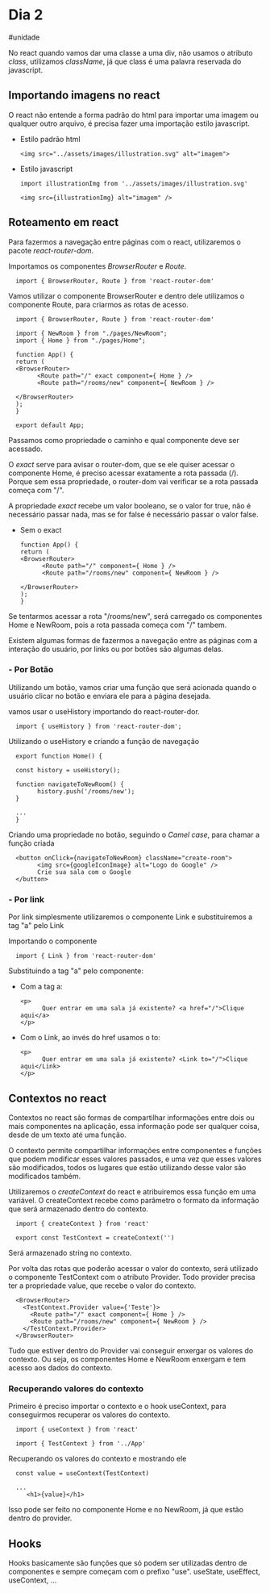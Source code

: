 # Dia 2

#unidade

No react quando vamos dar uma classe a uma div, não usamos o atributo *class*, utilizamos *className*, já que class é uma palavra reservada do javascript.

## **Importando imagens no react**

O react não entende a forma padrão do html para importar uma imagem ou qualquer outro arquivo, é precisa fazer uma importação estilo javascript.

- Estilo padrão html

      <img src="../assets/images/illustration.svg" alt="imagem">

- Estilo javascript

      import illustrationImg from '../assets/images/illustration.svg' 

      <img src={illustrationImg} alt="imagem" />

## **Roteamento em react**

Para fazermos a navegação entre páginas com o react, utilizaremos o pacote *react-router-dom*.


Importamos os componentes *BrowserRouter* e *Route*.

      import { BrowserRouter, Route } from 'react-router-dom'

Vamos utilizar o componente BrowserRouter e dentro dele utilizamos o componente Route, para criarmos as rotas de acesso. 

      import { BrowserRouter, Route } from 'react-router-dom'

      import { NewRoom } from "./pages/NewRoom";
      import { Home } from "./pages/Home";

      function App() {
      return (
      <BrowserRouter>
            <Route path="/" exact component={ Home } />
            <Route path="/rooms/new" component={ NewRoom } />

      </BrowserRouter>
      );
      }

      export default App;

Passamos como propriedade o caminho e qual componente deve ser acessado.

O *exact* serve para avisar o router-dom, que se ele quiser acessar o componente Home, é preciso acessar exatamente a rota passada (/). Porque sem essa propriedade, o router-dom vai verificar se a rota passada começa com "/".

A propriedade *exact* recebe um valor booleano, se o valor for true, não é necessário passar nada, mas se for false é necessário passar o valor false.

- Sem o exact
      
      function App() {
      return (
      <BrowserRouter>
            <Route path="/" component={ Home } />
            <Route path="/rooms/new" component={ NewRoom } />

      </BrowserRouter>
      );
      }

Se tentarmos acessar a rota "/rooms/new", será carregado os componentes Home e NewRoom, pois a rota passada começa com "/" tambem.

Existem algumas formas de fazermos a navegação entre as páginas com a interação do usuário, por links ou por botões são algumas delas.


### - Por Botão

Utilizando um botão, vamos criar uma função que será acionada quando o usuário clicar no botão e enviara ele para a página desejada.

vamos usar o useHistory importando do react-router-dor.

      import { useHistory } from 'react-router-dom';

Utilizando o useHistory e criando a função de navegação

      export function Home() {

      const history = useHistory();

      function navigateToNewRoom() {
            history.push('/rooms/new');
      }
      
      ...
      }

Criando uma propriedade no botão, seguindo o *Camel case*, para chamar a função criada

      <button onClick={navigateToNewRoom} className="create-room">
            <img src={googleIconImage} alt="Logo do Google" />
            Crie sua sala com o Google
      </button>

### - Por link

Por link simplesmente utilizaremos o componente Link e substituiremos a tag "a" pelo Link

Importando o componente

      import { Link } from 'react-router-dom'

Substituindo a tag "a" pelo componente:

- Com a tag a:

      <p>
            Quer entrar em uma sala já existente? <a href="/">Clique aqui</a>
      </p>

- Com o Link, ao invés do href usamos o to:

      <p>
            Quer entrar em uma sala já existente? <Link to="/">Clique aqui</Link>
      </p>

## **Contextos no react**

Contextos no react são formas de compartilhar informações entre dois ou mais componentes na aplicação, essa informação pode ser qualquer coisa, desde de um texto até uma função.

O contexto permite compartilhar informações entre componentes e funções que podem modificar esses valores passados, e uma vez que esses valores são modificados, todos os lugares que estão utilizando desse valor são modificados também.

Utilizaremos o *createContext* do react e atribuiremos essa função em uma variável. O createContext recebe como parâmetro o formato da informação que será armazenado dentro do contexto.

      import { createContext } from 'react'

      export const TestContext = createContext('')

Será armazenado string no contexto.

Por volta das rotas que poderão acessar o valor do contexto, será utilizado o componente TestContext com o atributo Provider. Todo provider precisa ter a propriedade value, que recebe o valor do contexto.

      <BrowserRouter>
        <TestContext.Provider value={'Teste'}>
          <Route path="/" exact component={ Home } />
          <Route path="/rooms/new" component={ NewRoom } />
        </TestContext.Provider>
      </BrowserRouter>

Tudo que estiver dentro do Provider vai conseguir enxergar os valores do contexto. Ou seja, os componentes Home e NewRoom enxergam e tem acesso aos dados do contexto.

### **Recuperando valores do contexto**

Primeiro é preciso importar o contexto e o hook useContext, para conseguirmos recuperar os valores do contexto.

      import { useContext } from 'react'

      import { TestContext } from '../App'

Recuperando os valores do contexto e mostrando ele

      const value = useContext(TestContext)

      ...
         <h1>{value}</h1>      

Isso pode ser feito no componente Home e no NewRoom, já que estão dentro do provider.


## Hooks

Hooks basicamente são funções que só podem ser utilizadas dentro de componentes e sempre começam com o prefixo "use". useState, useEffect, useContext, ...
